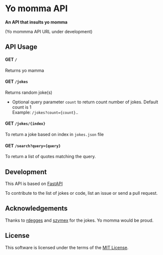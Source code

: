 # Yo momma API
**An API that insults yo momma**
<br />

(Yo mommma API URL under development)

## API Usage

#### GET ```/```

Returns yo mamma

#### GET ```/jokes```

Returns random joke(s)
- Optional query parameter ```count``` to return count number of jokes.  Default count is 1<br/>Example: ```/jokes?count={count}```..

#### GET ```/jokes/{index}```<url to be added>

To return a joke based on index in ```jokes.json``` file

#### GET ```/search?query={query}```

To return a list of quotes matching the query.

## Development

This API is based on [FastAPI](https://fastapi.tiangolo.com/)

To contribute to the list of jokes or code, list an issue or send a pull request.

## Acknowledgements

Thanks to [rdegges](https://github.com/rdegges) and [szymex](https://github.com/szymex73) for the jokes. Yo momma would be proud.

## License

This software is licensed under the terms of the [MIT License](./LICENSE).